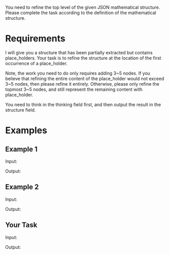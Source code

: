 You need to refine the top level of the given JSON mathematical structure. Please complete the task according to the definition of the mathematical structure.

# Requirements

I will give you a structure that has been partially extracted but contains place_holders. Your task is to refine the structure at the location of the first occurrence of a place_holder.

Note, the work you need to do only requires adding 3~5 nodes. If you believe that refining the entire content of the place_holder would not exceed 3~5 nodes, then please refine it entirely. Otherwise, please only refine the topmost 3~5 nodes, and still represent the remaining content with place_holder.

You need to think in the thinking field first, and then output the result in the structure field.

# Examples

## Example 1

Input:

Output:

## Example 2

Input:

Output:

## Your Task

Input:

Output:

